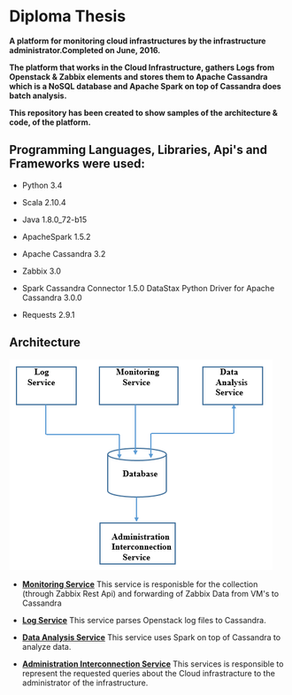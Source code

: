 # Diploma Thesis

__A platform for monitoring cloud infrastructures by the infrastructure administrator.Completed on June, 2016.__

__The platform that works in the Cloud Infrastructure, gathers Logs from Openstack & Zabbix elements and stores them
  to Apache Cassandra which is a NoSQL database and Apache Spark on top of Cassandra does batch analysis.__  
  
__This repository has been created to show samples of the architecture & code, of the platform.__

 ## Programming Languages, Libraries, Api's and Frameworks were used:

* Python 3.4 

* Scala 2.10.4 

* Java 1.8.0_72-b15 

* ApacheSpark 1.5.2 

* Apache Cassandra 3.2 

* Zabbix 3.0 

* Spark Cassandra Connector 1.5.0 DataStax Python Driver for Apache Cassandra 3.0.0 

* Requests 2.9.1

 ## Architecture
![Image of Architecture](https://github.com/kdalkafoukis/diploma_thesis/blob/master/img/platform_arch.PNG)

- [**Monitoring Service**](https://github.com/kdalkafoukis/diploma_thesis/tree/master/log_service)
This service is responisble for the collection (through Zabbix Rest Api) and forwarding of Zabbix Data from VM's to Cassandra

- [**Log Service**](https://github.com/kdalkafoukis/diploma_thesis/tree/master/monitoring_service)
This service parses Openstack log files to Cassandra.

- [**Data Analysis Service**](http://github.com)
This service uses Spark on top of Cassandra to analyze data.

- [**Administration Interconnection Service**](http://github.com)
This services is responsible to represent the requested queries about the Cloud infrastracture to the administrator of the infrastructure.

